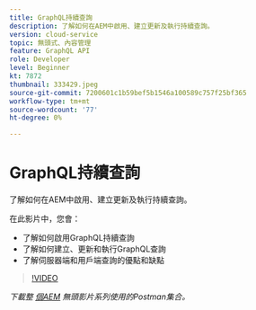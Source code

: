 ```yaml
---
title: GraphQL持續查詢
description: 了解如何在AEM中啟用、建立更新及執行持續查詢。
version: cloud-service
topic: 無頭式、內容管理
feature: GraphQL API
role: Developer
level: Beginner
kt: 7872
thumbnail: 333429.jpeg
source-git-commit: 7200601c1b59bef5b1546a100589c757f25bf365
workflow-type: tm+mt
source-wordcount: '77'
ht-degree: 0%

---
```



# GraphQL持續查詢

了解如何在AEM中啟用、建立更新及執行持續查詢。

在此影片中，您會：

+ 了解如何啟用GraphQL持續查詢
+ 了解如何建立、更新和執行GraphQL查詢
+ 了解伺服器端和用戶端查詢的優點和缺點

>[!VIDEO](https://video.tv.adobe.com/v/333429/?quality=12&learn=on)

_下載整 [個AEM](./assets/aem-headless-video-series.postman_collection.json) 無頭影片系列使用的Postman集合。_
